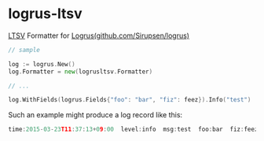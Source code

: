 # logrus-ltsv
[LTSV](http://ltsv.org/) Formatter for [Logrus(github.com/Sirupsen/logrus)](https://github.com/Sirupsen/logrus)

``` go
// sample

log := logrus.New()
log.Formatter = new(logrusltsv.Formatter)

// ...

log.WithFields(logrus.Fields{"foo": "bar", "fiz": feez}).Info("test")
```

Such an example might produce a log record like this:

``` go
time:2015-03-23T11:37:13+09:00  level:info  msg:test  foo:bar  fiz:feez
```
